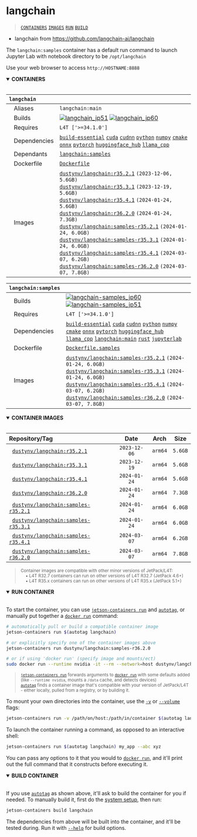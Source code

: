 # langchain

> [`CONTAINERS`](#user-content-containers) [`IMAGES`](#user-content-images) [`RUN`](#user-content-run) [`BUILD`](#user-content-build)


* langchain from https://github.com/langchain-ai/langchain

The `langchain:samples` container has a default run command to launch Jupyter Lab with notebook directory to be `/opt/langchain`

Use your web browser to access `http://HOSTNAME:8888`
<details open>
<summary><b><a id="containers">CONTAINERS</a></b></summary>
<br>

| **`langchain`** | |
| :-- | :-- |
| &nbsp;&nbsp;&nbsp;Aliases | `langchain:main` |
| &nbsp;&nbsp;&nbsp;Builds | [![`langchain_jp51`](https://img.shields.io/github/actions/workflow/status/dusty-nv/jetson-containers/langchain_jp51.yml?label=langchain:jp51)](https://github.com/dusty-nv/jetson-containers/actions/workflows/langchain_jp51.yml) [![`langchain_jp60`](https://img.shields.io/github/actions/workflow/status/dusty-nv/jetson-containers/langchain_jp60.yml?label=langchain:jp60)](https://github.com/dusty-nv/jetson-containers/actions/workflows/langchain_jp60.yml) |
| &nbsp;&nbsp;&nbsp;Requires | `L4T ['>=34.1.0']` |
| &nbsp;&nbsp;&nbsp;Dependencies | [`build-essential`](/packages/build/build-essential) [`cuda`](/packages/cuda/cuda) [`cudnn`](/packages/cuda/cudnn) [`python`](/packages/build/python) [`numpy`](/packages/numpy) [`cmake`](/packages/build/cmake/cmake_pip) [`onnx`](/packages/onnx) [`pytorch`](/packages/pytorch) [`huggingface_hub`](/packages/llm/huggingface_hub) [`llama_cpp`](/packages/llm/llama_cpp) |
| &nbsp;&nbsp;&nbsp;Dependants | [`langchain:samples`](/packages/rag/langchain) |
| &nbsp;&nbsp;&nbsp;Dockerfile | [`Dockerfile`](Dockerfile) |
| &nbsp;&nbsp;&nbsp;Images | [`dustynv/langchain:r35.2.1`](https://hub.docker.com/r/dustynv/langchain/tags) `(2023-12-06, 5.6GB)`<br>[`dustynv/langchain:r35.3.1`](https://hub.docker.com/r/dustynv/langchain/tags) `(2023-12-19, 5.6GB)`<br>[`dustynv/langchain:r35.4.1`](https://hub.docker.com/r/dustynv/langchain/tags) `(2024-01-24, 5.6GB)`<br>[`dustynv/langchain:r36.2.0`](https://hub.docker.com/r/dustynv/langchain/tags) `(2024-01-24, 7.3GB)`<br>[`dustynv/langchain:samples-r35.2.1`](https://hub.docker.com/r/dustynv/langchain/tags) `(2024-01-24, 6.0GB)`<br>[`dustynv/langchain:samples-r35.3.1`](https://hub.docker.com/r/dustynv/langchain/tags) `(2024-01-24, 6.0GB)`<br>[`dustynv/langchain:samples-r35.4.1`](https://hub.docker.com/r/dustynv/langchain/tags) `(2024-03-07, 6.2GB)`<br>[`dustynv/langchain:samples-r36.2.0`](https://hub.docker.com/r/dustynv/langchain/tags) `(2024-03-07, 7.8GB)` |

| **`langchain:samples`** | |
| :-- | :-- |
| &nbsp;&nbsp;&nbsp;Builds | [![`langchain-samples_jp60`](https://img.shields.io/github/actions/workflow/status/dusty-nv/jetson-containers/langchain-samples_jp60.yml?label=langchain-samples:jp60)](https://github.com/dusty-nv/jetson-containers/actions/workflows/langchain-samples_jp60.yml) [![`langchain-samples_jp51`](https://img.shields.io/github/actions/workflow/status/dusty-nv/jetson-containers/langchain-samples_jp51.yml?label=langchain-samples:jp51)](https://github.com/dusty-nv/jetson-containers/actions/workflows/langchain-samples_jp51.yml) |
| &nbsp;&nbsp;&nbsp;Requires | `L4T ['>=34.1.0']` |
| &nbsp;&nbsp;&nbsp;Dependencies | [`build-essential`](/packages/build/build-essential) [`cuda`](/packages/cuda/cuda) [`cudnn`](/packages/cuda/cudnn) [`python`](/packages/build/python) [`numpy`](/packages/numpy) [`cmake`](/packages/build/cmake/cmake_pip) [`onnx`](/packages/onnx) [`pytorch`](/packages/pytorch) [`huggingface_hub`](/packages/llm/huggingface_hub) [`llama_cpp`](/packages/llm/llama_cpp) [`langchain:main`](/packages/rag/langchain) [`rust`](/packages/build/rust) [`jupyterlab`](/packages/jupyterlab) |
| &nbsp;&nbsp;&nbsp;Dockerfile | [`Dockerfile.samples`](Dockerfile.samples) |
| &nbsp;&nbsp;&nbsp;Images | [`dustynv/langchain:samples-r35.2.1`](https://hub.docker.com/r/dustynv/langchain/tags) `(2024-01-24, 6.0GB)`<br>[`dustynv/langchain:samples-r35.3.1`](https://hub.docker.com/r/dustynv/langchain/tags) `(2024-01-24, 6.0GB)`<br>[`dustynv/langchain:samples-r35.4.1`](https://hub.docker.com/r/dustynv/langchain/tags) `(2024-03-07, 6.2GB)`<br>[`dustynv/langchain:samples-r36.2.0`](https://hub.docker.com/r/dustynv/langchain/tags) `(2024-03-07, 7.8GB)` |

</details>

<details open>
<summary><b><a id="images">CONTAINER IMAGES</a></b></summary>
<br>

| Repository/Tag | Date | Arch | Size |
| :-- | :--: | :--: | :--: |
| &nbsp;&nbsp;[`dustynv/langchain:r35.2.1`](https://hub.docker.com/r/dustynv/langchain/tags) | `2023-12-06` | `arm64` | `5.6GB` |
| &nbsp;&nbsp;[`dustynv/langchain:r35.3.1`](https://hub.docker.com/r/dustynv/langchain/tags) | `2023-12-19` | `arm64` | `5.6GB` |
| &nbsp;&nbsp;[`dustynv/langchain:r35.4.1`](https://hub.docker.com/r/dustynv/langchain/tags) | `2024-01-24` | `arm64` | `5.6GB` |
| &nbsp;&nbsp;[`dustynv/langchain:r36.2.0`](https://hub.docker.com/r/dustynv/langchain/tags) | `2024-01-24` | `arm64` | `7.3GB` |
| &nbsp;&nbsp;[`dustynv/langchain:samples-r35.2.1`](https://hub.docker.com/r/dustynv/langchain/tags) | `2024-01-24` | `arm64` | `6.0GB` |
| &nbsp;&nbsp;[`dustynv/langchain:samples-r35.3.1`](https://hub.docker.com/r/dustynv/langchain/tags) | `2024-01-24` | `arm64` | `6.0GB` |
| &nbsp;&nbsp;[`dustynv/langchain:samples-r35.4.1`](https://hub.docker.com/r/dustynv/langchain/tags) | `2024-03-07` | `arm64` | `6.2GB` |
| &nbsp;&nbsp;[`dustynv/langchain:samples-r36.2.0`](https://hub.docker.com/r/dustynv/langchain/tags) | `2024-03-07` | `arm64` | `7.8GB` |

> <sub>Container images are compatible with other minor versions of JetPack/L4T:</sub><br>
> <sub>&nbsp;&nbsp;&nbsp;&nbsp;• L4T R32.7 containers can run on other versions of L4T R32.7 (JetPack 4.6+)</sub><br>
> <sub>&nbsp;&nbsp;&nbsp;&nbsp;• L4T R35.x containers can run on other versions of L4T R35.x (JetPack 5.1+)</sub><br>
</details>

<details open>
<summary><b><a id="run">RUN CONTAINER</a></b></summary>
<br>

To start the container, you can use [`jetson-containers run`](/docs/run.md) and [`autotag`](/docs/run.md#autotag), or manually put together a [`docker run`](https://docs.docker.com/engine/reference/commandline/run/) command:
```bash
# automatically pull or build a compatible container image
jetson-containers run $(autotag langchain)

# or explicitly specify one of the container images above
jetson-containers run dustynv/langchain:samples-r36.2.0

# or if using 'docker run' (specify image and mounts/ect)
sudo docker run --runtime nvidia -it --rm --network=host dustynv/langchain:samples-r36.2.0
```
> <sup>[`jetson-containers run`](/docs/run.md) forwards arguments to [`docker run`](https://docs.docker.com/engine/reference/commandline/run/) with some defaults added (like `--runtime nvidia`, mounts a `/data` cache, and detects devices)</sup><br>
> <sup>[`autotag`](/docs/run.md#autotag) finds a container image that's compatible with your version of JetPack/L4T - either locally, pulled from a registry, or by building it.</sup>

To mount your own directories into the container, use the [`-v`](https://docs.docker.com/engine/reference/commandline/run/#volume) or [`--volume`](https://docs.docker.com/engine/reference/commandline/run/#volume) flags:
```bash
jetson-containers run -v /path/on/host:/path/in/container $(autotag langchain)
```
To launch the container running a command, as opposed to an interactive shell:
```bash
jetson-containers run $(autotag langchain) my_app --abc xyz
```
You can pass any options to it that you would to [`docker run`](https://docs.docker.com/engine/reference/commandline/run/), and it'll print out the full command that it constructs before executing it.
</details>
<details open>
<summary><b><a id="build">BUILD CONTAINER</b></summary>
<br>

If you use [`autotag`](/docs/run.md#autotag) as shown above, it'll ask to build the container for you if needed.  To manually build it, first do the [system setup](/docs/setup.md), then run:
```bash
jetson-containers build langchain
```
The dependencies from above will be built into the container, and it'll be tested during.  Run it with [`--help`](/jetson_containers/build.py) for build options.
</details>
